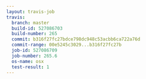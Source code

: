 ```yaml
---
layout: travis-job
travis:
  branch: master
  build-id: 527086703
  build-number: 265
  commit: b316f27fc27bdce798dc948c53acbb6ca722a76d
  commit-range: 00e5245c3029...b316f27fc27b
  job-id: 527086709
  job-number: 265.6
  os-name: osx
  test-result: 1
---
```

